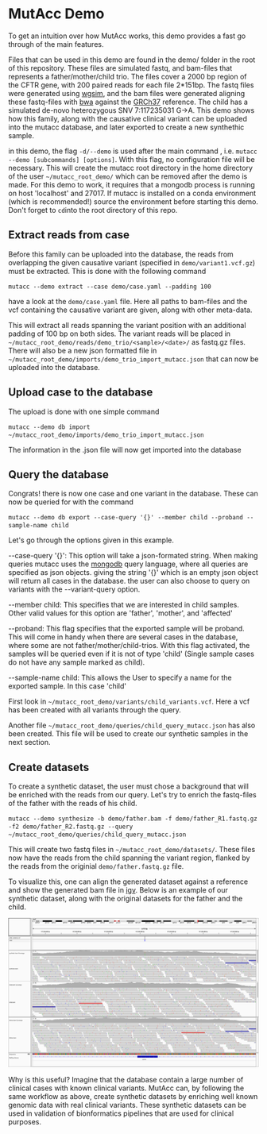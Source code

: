 # MutAcc Demo

To get an intuition over how MutAcc works, this demo provides a fast go through of the main features.

Files that can be used in this demo are found in the demo/ folder in the root of this repository. These files are simulated fastq, and bam-files that represents a father/mother/child trio. The files cover a 2000 bp region of the CFTR gene, with 200 paired reads for each file 2*151bp. The fastq files were generated using [wgsim](https://github.com/lh3/wgsim), and the bam files were generated aligning these fastq-files with [bwa](https://github.com/lh3/bwa) against the [GRCh37](https://www.ensembl.org/info/website/tutorials/grch37.html) reference. The child has a simulated de-novo heterozygous SNV 7:117235031 G->A. This demo shows how this family, along with the causative clinical variant can be uploaded into the mutacc database, and later exported to create a new synthethic sample.

in this demo, the flag ```-d/--demo``` is used after the main command , i.e. ```mutacc --demo [subcommands] [options]```. With this flag, no configuration file will be necessary. This will create the mutacc root directory in the home directory of the user ```~/mutacc_root_demo/``` which can be removed after the demo is made. For this demo to work, it requires that a mongodb process is running on host 'localhost' and 27017. If mutacc is installed on a conda environment (which is recommended!) source the environment before starting this demo. Don't forget to ```cd```into the root directory of this repo.

## Extract reads from case

Before this family can be uploaded into the database, the reads from overlapping the given causative variant (specified in ```demo/variant1.vcf.gz```) must be extracted. This is done with the following command

 ```terminal
 mutacc --demo extract --case demo/case.yaml --padding 100
 ```

have a look at the ```demo/case.yaml``` file. Here all paths to bam-files and the vcf containing
the causative variant are given, along with other meta-data.

This will extract all reads spanning the variant position with an additional padding
of 100 bp on both sides. The variant reads will be placed in ```~/mutacc_root_demo/reads/demo_trio/<sample>/<date>/``` as fastq.gz files. There will also be a new json formatted file in ```~/mutacc_root_demo/imports/demo_trio_import_mutacc.json``` that can now be uploaded into the database.

## Upload case to the database

The upload is done with one simple command

```terminal
mutacc --demo db import ~/mutacc_root_demo/imports/demo_trio_import_mutacc.json
```

The information in the .json file will now get imported into the database

## Query the database

Congrats! there is now one case and one variant in the database. These can now be queried for
with the command

```terminal
mutacc --demo db export --case-query '{}' --member child --proband --sample-name child
```

Let's go through the options given in this example.

--case-query '{}': This option will take a json-formated string. When making queries
mutacc uses the [mongodb](https://docs.mongodb.com/manual/) query language, where all
queries are specified as json objects. giving the string '{}' which is an empty json object
will return all cases in the database. the user can also choose to query on variants with
the --variant-query option.

--member child: This specifies that we are interested in child samples. Other valid values
for this option are 'father', 'mother', and 'affected'

--proband: This flag specifies that the exported sample will be proband. This will come in handy when there are several cases in the database, where some are not father/mother/child-trios. With this flag activated, the samples will be queried even if it is not of type 'child' (Single sample cases do not have any sample marked as child).

--sample-name child: This allows the User to specify a name for the exported sample. In this case 'child'

First look in ```~/mutacc_root_demo/variants/child_variants.vcf```. Here a vcf has been created with all variants through the query.

Another file ```~/mutacc_root_demo/queries/child_query_mutacc.json``` has also been created.
This file will be used to create our synthetic samples in the next section.

## Create datasets

To create a synthetic dataset, the user must chose a background that will be enriched
with the reads from our query. Let's try to enrich the fastq-files of the father with the reads of his child.

```terminal
mutacc --demo synthesize -b demo/father.bam -f demo/father_R1.fastq.gz -f2 demo/father_R2.fastq.gz --query ~/mutacc_root_demo/queries/child_query_mutacc.json
```

This will create two fastq files in ```~/mutacc_root_demo/datasets/```. These files now have the reads from the child spanning the variant region, flanked by the reads from the originial ```demo/father.fastq.gz``` file.

To visualize this, one can align the generated dataset against a reference and show the generated bam file in [igv](https://igv.org). Below is an example of our synthetic dataset, along with the original datasets for the father and the child. 

![alt text](igv_snapshot.png)

Why is this useful? Imagine that the database contain a large number of clinical cases with known clinical variants. MutAcc can, by following the same workflow as above, create synthetic datasets by enriching well known genomic data with real clinical variants. These synthetic datasets can be used in validation of bionformatics pipelines that are used for clinical purposes.
